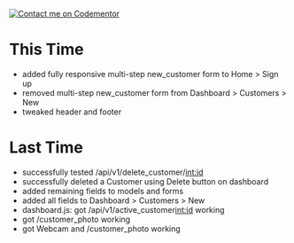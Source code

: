 [![Contact me on Codementor](https://www.codementor.io/m-badges/boonecabal/im-a-cm-b.svg)](https://www.codementor.io/@boonecabal?refer=badge)

# This Time

* added fully responsive multi-step new_customer form to Home > Sign up
* removed multi-step new_customer form from Dashboard > Customers > New
* tweaked header and footer
# Last Time

* successfully tested /api/v1/delete_customer/<int:id>
* successfully deleted a Customer using Delete button on dashboard
* added remaining fields to models and forms
* added all fields to Dashboard > Customers > New
* dashboard.js: got /api/v1/active_customer<int:id> working
* got /customer_photo working
* got Webcam and /customer_photo working